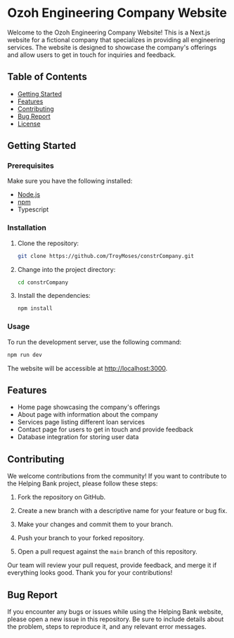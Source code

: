 
# Ozoh Engineering Company Website

Welcome to the Ozoh Engineering Company Website! This is a Next.js website for a fictional company that specializes in providing all engineering services. The website is designed to showcase the company's offerings and allow users to get in touch for inquiries and feedback.

## Table of Contents

- [Getting Started](#getting-started)
- [Features](#features)
- [Contributing](#contributing)
- [Bug Report](#bug-report)
- [License](#license)

## Getting Started

### Prerequisites

Make sure you have the following installed:

- [Node.js](https://nodejs.org/en/)
- [npm](https://www.npmjs.com/)
- Typescript

### Installation

1. Clone the repository:

   ```bash
   git clone https://github.com/TroyMoses/constrCompany.git
   ```

2. Change into the project directory:

   ```bash
   cd constrCompany
   ```

3. Install the dependencies:

   ```bash
   npm install
   ```

### Usage

To run the development server, use the following command:

```bash
npm run dev
```

The website will be accessible at [http://localhost:3000](http://localhost:3000).

## Features

- Home page showcasing the company's offerings
- About page with information about the company
- Services page listing different loan services
- Contact page for users to get in touch and provide feedback
- Database integration for storing user data

## Contributing

We welcome contributions from the community! If you want to contribute to the Helping Bank project, please follow these steps:

1. Fork the repository on GitHub.

2. Create a new branch with a descriptive name for your feature or bug fix.

3. Make your changes and commit them to your branch.

4. Push your branch to your forked repository.

5. Open a pull request against the `main` branch of this repository.

Our team will review your pull request, provide feedback, and merge it if everything looks good. Thank you for your contributions!

## Bug Report

If you encounter any bugs or issues while using the Helping Bank website, please open a new issue in this repository. Be sure to include details about the problem, steps to reproduce it, and any relevant error messages.
